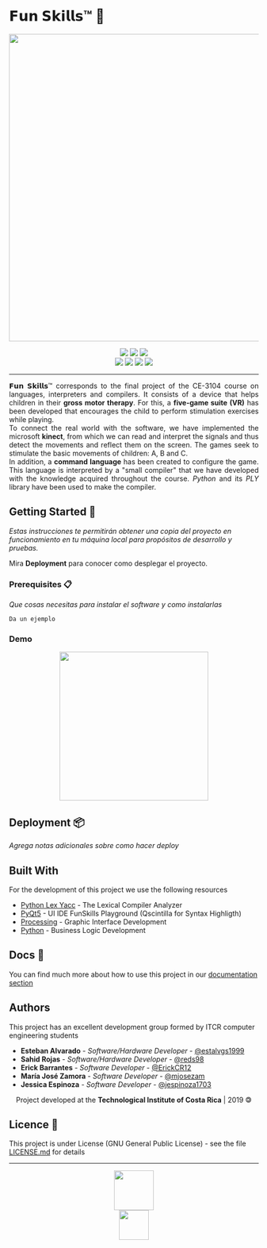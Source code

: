 # 𝗙𝘂𝗻 𝗦𝗸𝗶𝗹𝗹𝘀™ 🧩


<p align=center><img src="https://cutt.ly/Ueul1gR" width="620"></p>

<p align="center">
  <img
       src="https://camo.githubusercontent.com/a3469255f3fcdead1593919251ab6f438744e9be/68747470733a2f2f63692e6170707665796f722e636f6d2f6170692f70726f6a656374732f7374617475732f346f3338706c743078626f31756263382f6272616e63682f6d61737465723f7376673d74727565">
  
  <img src = "https://img.shields.io/badge/platform-linux--64%20%7C%20win--32%20%7C%20osx--64%20%7C%20win--64-lightgrey">
  
  <img src= "https://img.shields.io/badge/python-v3.7-blue">
  <br/>
  <img src= "https://img.shields.io/badge/status-stable-brightgreen">
 
  <img src="https://img.shields.io/badge/license-GPL-blue">
  <img src="https://img.shields.io/badge/Made%20with-Python-1f425f.svg">
  <img src="https://readthedocs.org/projects/ansicolortags/badge/?version=latest">
</p>

***


<p align='justify'>
𝗙𝘂𝗻 𝗦𝗸𝗶𝗹𝗹𝘀™ corresponds to the final project of the CE-3104 course on languages, interpreters and compilers. It consists of a device that helps children in their <b>gross motor therapy</b>. For this, a <b>five-game suite (VR)</b> has been developed that encourages the child to perform stimulation exercises while playing.</br>
  To connect the real world with the software, we have implemented the microsoft <b>kinect</b>, from which we can read and interpret the signals and thus detect the movements and reflect them on the screen. The games seek to stimulate the basic movements of children: A, B and C.</br>
In addition, a <b>command language</b> has been created to configure the game. This language is interpreted by a "small compiler" that we have developed with the knowledge acquired throughout the course. <i>Python</i> and its <i>PLY</i> library have been used to make the compiler.
</p>

## Getting Started 🚀

_Estas instrucciones te permitirán obtener una copia del proyecto en funcionamiento en tu máquina local para propósitos de desarrollo y pruebas._

Mira **Deployment** para conocer como desplegar el proyecto.


### Prerequisites 📋

_Que cosas necesitas para instalar el software y como instalarlas_

```
Da un ejemplo
```

### Demo

<p align="center">
<img src="https://res.cloudinary.com/estalvgs1999/image/upload/v1572718337/CE3104/Fun%20Skills/demo_mxc0qd.gif" width="300">
</p>


## Deployment 📦

_Agrega notas adicionales sobre como hacer deploy_

## Built With

For the development of this project we use the following resources

* [Python Lex Yacc](https://www.dabeaz.com/ply/) - The Lexical Compiler Analyzer
* [PyQt5](https://www.qt.io/) - UI IDE FunSkills Playground (Qscintilla for Syntax Highligth)
* [Processing](https://processing.org/) - Graphic Interface Development
* [Python](https://www.python.org/) - Business Logic Development


## Docs 📖

You can find much more about how to use this project in our [documentation section](https://github.com/estalvgs1999/CE3104-Fun-Skills/tree/master/docs)

## Authors 

This project has an excellent development group formed by ITCR computer engineering students

* **Esteban Alvarado** - *Software/Hardware Developer* - [@estalvgs1999](https://github.com/estalvgs1999)
* **Sahid Rojas** - *Software/Hardware Developer* - [@reds98](https://github.com/estalvgs1999)
* **Erick Barrantes** - *Software Developer* - [@ErickCR12](https://github.com/ErickCR12)
* **María José Zamora** - *Software Developer* - [@mjosezam](https://github.com/mjosezam)
* **Jessica Espinoza** - *Software Developer* - [@jespinoza1703](https://github.com/jespinoza1703)


<p align="center"> Project developed at the <b>Technological Institute of Costa Rica</b> | 2019 🄯</p>


## Licence 📄

This project is under License (GNU General Public License) - see the file [LICENSE.md](https://github.com/estalvgs1999/CE3104-Fun-Skills/blob/master/LICENSE) for details

---
<p align="center">
<img src="https://cutt.ly/ieulNTo" width="80"/>
  <br/>
<img src="https://licensebuttons.net/l/by-nc/3.0/88x31.png" width="60"/>
  
</p>
